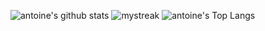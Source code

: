 ![antoine's github stats](https://github-readme-stats.vercel.app/api?username=b3rt1ng&show_icons=true&theme=gruvbox)
<img src="https://github-readme-streak-stats.herokuapp.com/?user=b3rt1ng&theme=gruvbox" alt="mystreak"/>
![antoine's Top Langs](https://github-readme-stats.vercel.app/api/top-langs/?username=b3rt1ng&theme=gruvbox&layout=compact)
